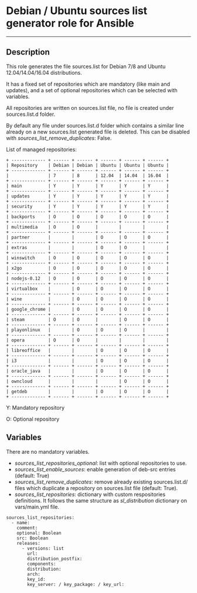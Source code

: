 # Debian / Ubuntu sources list generator role for Ansible
* * *

## Description

This role generates the file sources.list for Debian 7/8 and Ubuntu 12.04/14.04/16.04 distributions.

It has a fixed set of repositories which are mandatory (like main and updates), and a set of optional repositories which can be selected with variables.

All repositories are written on sources.list file, no file is created under sources.list.d folder.

By default any file under sources.list.d folder which contains a similar line already on a new sources.list generated file is deleted. This can be disabled with _sources_list_remove_duplicates_: False.

List of managed repositories:

```
+ ------------- + ------ + ------ + ------ + ------ + ------ +
| Repository    | Debian | Debian | Ubuntu | Ubuntu | Ubuntu |
+ ------------- + ------ + ------ + ------ + ------ + ------ +
|               | 7      | 8      | 12.04  | 14.04  | 16.04  |
+ ------------- + ------ + ------ + ------ + ------ + ------ +
| main          | Y      | Y      | Y      | Y      | Y      |
+ ------------- + ------ + ------ + ------ + ------ + ------ +
| updates       | Y      | Y      | Y      | Y      | Y      |
+ ------------- + ------ + ------ + ------ + ------ + ------ +
| security      | Y      | Y      | Y      | Y      | Y      |
+ ------------- + ------ + ------ + ------ + ------ + ------ +
| backports     | O      | O      | O      | O      | O      |
+ ------------- + ------ + ------ + ------ + ------ + ------ +
| multimedia    | O      | O      |        |        |        |
+ ------------- + ------ + ------ + ------ + ------ + ------ +
| partner       |        |        | O      | O      | O      |
+ ------------- + ------ + ------ + ------ + ------ + ------ +
| extras        |        |        | O      | O      |        |
+ ------------- + ------ + ------ + ------ + ------ + ------ +
| winswitch     | O      | O      | O      | O      | O      |
+ ------------- + ------ + ------ + ------ + ------ + ------ +
| x2go          | O      | O      | O      | O      | O      |
+ ------------- + ------ + ------ + ------ + ------ + ------ +
| nodejs-0.12   | O      | O      | O      | O      | O      |
+ ------------- + ------ + ------ + ------ + ------ + ------ +
| virtualbox    |        | O      | O      | O      | O      |
+ ------------- + ------ + ------ + ------ + ------ + ------ +
| wine          |        | O      | O      | O      | O      |
+ ------------- + ------ + ------ + ------ + ------ + ------ +
| google_chrome |        | O      | O      | O      | O      |
+ ------------- + ------ + ------ + ------ + ------ + ------ +
| steam         | O      | O      |        | O      | O      |
+ ------------- + ------ + ------ + ------ + ------ + ------ +
| playonlinux   |        | O      | O      | O      |        |
+ ------------- + ------ + ------ + ------ + ------ + ------ +
| opera         | O      | O      |        |        |        |
+ ------------- + ------ + ------ + ------ + ------ + ------ +
| libreoffice   |        |        | O      | O      | O      |
+ ------------- + ------ + ------ + ------ + ------ + ------ +
| i3            |        |        | O      | O      | O      |
+ ------------- + ------ + ------ + ------ + ------ + ------ +
| oracle_java   |        |        | O      | O      | O      |
+ ------------- + ------ + ------ + ------ + ------ + ------ +
| owncloud      |        |        |        | O      | O      |
+ ------------- + ------ + ------ + ------ + ------ + ------ +
| getdeb        |        |        | O      | O      | O      |
+ ------------- + ------ + ------ + ------ + ------ + ------ +
```

Y: Mandatory repository

O: Optional repository

## Variables

There are no mandatory variables.

- _sources_list_repositories_optional_: list with optional repositories to use.
- _sources_list_enable_sources_: enable generation of deb-src entries (default: True)
- _sources_list_remove_duplicates_: remove already existing sources.list.d/ files which duplicate a repository on sources.list file (default: True).
- _sources_list_repositories_: dictionary with custom respositories definitions. It follows the same structure as _sl_distribution_ dictionary on vars/main.yml file.
```
sources_list_repositories:
  - name:
    comment:
    optional: Boolean
	src: Boolean
	releases:
	  - versions: list
        url:
        distribution_postfix:
        components:
        distribution:
        arch:
        key_id:
        key_server: / key_package: / key_url:
```
